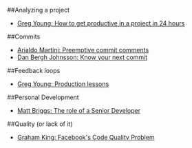 ##Analyzing a project
- [Greg Young: How to get productive in a project in 24 hours](https://www.youtube.com/watch?v=KaLROwp-VDY)

##Commits
- [Arialdo Martini: Preemptive commit comments](https://arialdomartini.wordpress.com/2012/09/03/pre-emptive-commit-comments/)
- [Dan Bergh Johnsson: Know your next commit](http://programmer.97things.oreilly.com/wiki/index.php/Know_Your_Next_Commit)

##Feedback loops
- [Greg Young: Production lessons](https://www.youtube.com/watch?v=urzK655T1sY)

##Personal Development
- [Matt Briggs: The role of a Senior Developer](http://mattbriggs.net/blog/2015/06/01/the-role-of-a-senior-developer/)

##Quality (or lack of it)

- [Graham King: Facebook's Code Quality Problem](https://www.darkcoding.net/software/facebooks-code-quality-problem/)
